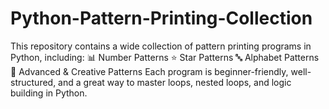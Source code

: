 # Python-Pattern-Printing-Collection
This repository contains a wide collection of pattern printing programs in Python, including:  📊 Number Patterns  ⭐ Star Patterns  🔤 Alphabet Patterns  🚀 Advanced &amp; Creative Patterns  Each program is beginner-friendly, well-structured, and a great way to master loops, nested loops, and logic building in Python. 
